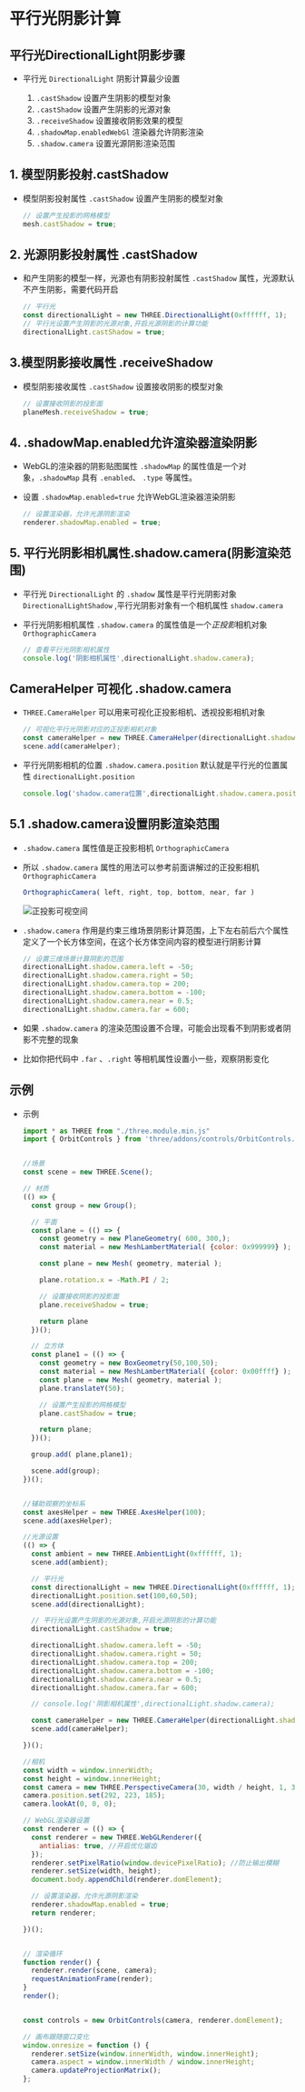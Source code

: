 # 平行光阴影计算

## 平行光DirectionalLight阴影步骤

+ 平行光 `DirectionalLight` 阴影计算最少设置

  1. `.castShadow` 设置产生阴影的模型对象
  2. `.castShadow` 设置产生阴影的光源对象
  3. `.receiveShadow` 设置接收阴影效果的模型
  4. `.shadowMap.enabledWebGl` 渲染器允许阴影渲染
  5. `.shadow.camera` 设置光源阴影渲染范围

## 1. 模型阴影投射.castShadow

+ 模型阴影投射属性 `.castShadow` 设置产生阴影的模型对象

  ```js
  // 设置产生投影的网格模型
  mesh.castShadow = true;
  ```

## 2. 光源阴影投射属性 .castShadow

+ 和产生阴影的模型一样，光源也有阴影投射属性 `.castShadow` 属性，光源默认不产生阴影，需要代码开启

  ```js
  // 平行光
  const directionalLight = new THREE.DirectionalLight(0xffffff, 1);
  // 平行光设置产生阴影的光源对象,开启光源阴影的计算功能
  directionalLight.castShadow = true;
  ```

## 3.模型阴影接收属性 .receiveShadow

+ 模型阴影接收属性 `.castShadow` 设置接收阴影的模型对象

  ```js
  // 设置接收阴影的投影面
  planeMesh.receiveShadow = true;
  ```

## 4. .shadowMap.enabled允许渲染器渲染阴影

+ WebGL的渲染器的阴影贴图属性 `.shadowMap` 的属性值是一个对象，`.shadowMap` 具有 `.enabled`、 `.type` 等属性。

+ 设置 `.shadowMap.enabled=true` 允许WebGL渲染器渲染阴影

  ```js
  // 设置渲染器，允许光源阴影渲染
  renderer.shadowMap.enabled = true;
  ```

## 5. 平行光阴影相机属性.shadow.camera(阴影渲染范围)

+ 平行光 `DirectionalLight` 的 `.shadow` 属性是平行光阴影对象 `DirectionalLightShadow` ,平行光阴影对象有一个相机属性 `shadow.camera`

+ 平行光阴影相机属性 `.shadow.camera` 的属性值是一个*正投影*相机对象 `OrthographicCamera`

  ```js
  // 查看平行光阴影相机属性
  console.log('阴影相机属性',directionalLight.shadow.camera);
  ```

## CameraHelper 可视化 .shadow.camera

+ `THREE.CameraHelper` 可以用来可视化正投影相机、透视投影相机对象

  ```js
  // 可视化平行光阴影对应的正投影相机对象
  const cameraHelper = new THREE.CameraHelper(directionalLight.shadow.camera);
  scene.add(cameraHelper);
  ```

+ 平行光阴影相机的位置 `.shadow.camera.position` 默认就是平行光的位置属性 `directionalLight.position`

  ```js
  console.log('shadow.camera位置',directionalLight.shadow.camera.position);
  ```

## 5.1 .shadow.camera设置阴影渲染范围

+ `.shadow.camera` 属性值是正投影相机 `OrthographicCamera`
+ 所以 `.shadow.camera` 属性的用法可以参考前面讲解过的正投影相机 `OrthographicCamera`

  ```js
  OrthographicCamera( left, right, top, bottom, near, far )
  ```

  ![正投影可视空间](../images/正投影可视空间.png)

+ `.shadow.camera` 作用是约束三维场景阴影计算范围，上下左右前后六个属性定义了一个长方体空间，在这个长方体空间内容的模型进行阴影计算

  ```js
  // 设置三维场景计算阴影的范围
  directionalLight.shadow.camera.left = -50;
  directionalLight.shadow.camera.right = 50;
  directionalLight.shadow.camera.top = 200;
  directionalLight.shadow.camera.bottom = -100;
  directionalLight.shadow.camera.near = 0.5;
  directionalLight.shadow.camera.far = 600;
  ```

+ 如果 `.shadow.camera` 的渲染范围设置不合理，可能会出现看不到阴影或者阴影不完整的现象
+ 比如你把代码中 `.far` 、`.right` 等相机属性设置小一些，观察阴影变化

## 示例

+ 示例

  ```js
  import * as THREE from "./three.module.min.js"
  import { OrbitControls } from 'three/addons/controls/OrbitControls.js';


  //场景
  const scene = new THREE.Scene();

  // 材质
  (() => {
    const group = new Group();

    // 平面
    const plane = (() => {
      const geometry = new PlaneGeometry( 600, 300,);
      const material = new MeshLambertMaterial( {color: 0x999999} );

      const plane = new Mesh( geometry, material );

      plane.rotation.x = -Math.PI / 2;

      // 设置接收阴影的投影面
      plane.receiveShadow = true;

      return plane
    })();

    // 立方体
    const plane1 = (() => {
      const geometry = new BoxGeometry(50,100,50);
      const material = new MeshLambertMaterial( {color: 0x00ffff} );
      const plane = new Mesh( geometry, material );
      plane.translateY(50);

      // 设置产生投影的网格模型
      plane.castShadow = true;

      return plane;
    })();

    group.add( plane,plane1);

    scene.add(group);
  })();


  //辅助观察的坐标系
  const axesHelper = new THREE.AxesHelper(100);
  scene.add(axesHelper);

  //光源设置
  (() => {
    const ambient = new THREE.AmbientLight(0xffffff, 1);
    scene.add(ambient);

    // 平行光
    const directionalLight = new THREE.DirectionalLight(0xffffff, 1);
    directionalLight.position.set(100,60,50);
    scene.add(directionalLight);

    // 平行光设置产生阴影的光源对象,开启光源阴影的计算功能
    directionalLight.castShadow = true;

    directionalLight.shadow.camera.left = -50;
    directionalLight.shadow.camera.right = 50;
    directionalLight.shadow.camera.top = 200;
    directionalLight.shadow.camera.bottom = -100;
    directionalLight.shadow.camera.near = 0.5;
    directionalLight.shadow.camera.far = 600;

    // console.log('阴影相机属性',directionalLight.shadow.camera);

    const cameraHelper = new THREE.CameraHelper(directionalLight.shadow.camera);
    scene.add(cameraHelper);

  })();

  //相机
  const width = window.innerWidth;
  const height = window.innerHeight;
  const camera = new THREE.PerspectiveCamera(30, width / height, 1, 3000);
  camera.position.set(292, 223, 185);
  camera.lookAt(0, 0, 0);

  // WebGL渲染器设置
  const renderer = (() => {
    const renderer = new THREE.WebGLRenderer({
      antialias: true, //开启优化锯齿
    });
    renderer.setPixelRatio(window.devicePixelRatio); //防止输出模糊
    renderer.setSize(width, height);
    document.body.appendChild(renderer.domElement);

    // 设置渲染器，允许光源阴影渲染
    renderer.shadowMap.enabled = true;
    return renderer;

  })();


  // 渲染循环
  function render() {
    renderer.render(scene, camera);
    requestAnimationFrame(render);
  }
  render();


  const controls = new OrbitControls(camera, renderer.domElement);

  // 画布跟随窗口变化
  window.onresize = function () {
    renderer.setSize(window.innerWidth, window.innerHeight);
    camera.aspect = window.innerWidth / window.innerHeight;
    camera.updateProjectionMatrix();
  };
  ```
